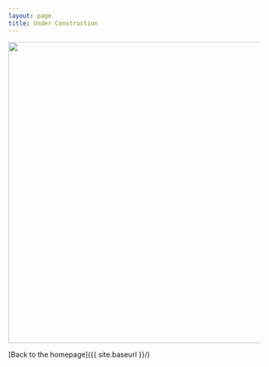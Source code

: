 ```yaml
---
layout: page
title: Under Construction
---
```


<img src="{{ site.baseurl }}/images/uc.png" style="width: 600px;"/>

[Back to the homepage]({{ site.baseurl }}/)